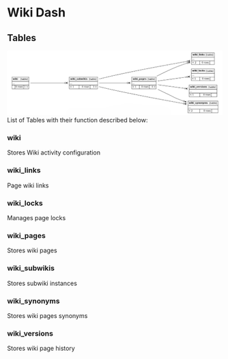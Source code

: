# Wiki Dash

## Tables

![Relationships Diagram](RelationshipsDiagram.png)
List of Tables with their function described below:

### wiki

Stores Wiki activity configuration

### wiki_links

Page wiki links

### wiki_locks

Manages page locks

### wiki_pages

Stores wiki pages

### wiki_subwikis

Stores subwiki instances

### wiki_synonyms

Stores wiki pages synonyms

### wiki_versions

Stores wiki page history
